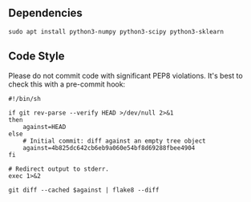 Dependencies
---

```
sudo apt install python3-numpy python3-scipy python3-sklearn
```

Code Style
---

Please do not commit code with significant PEP8 violations. It's best to check
this with a pre-commit hook:

```
#!/bin/sh

if git rev-parse --verify HEAD >/dev/null 2>&1
then
	against=HEAD
else
	# Initial commit: diff against an empty tree object
	against=4b825dc642cb6eb9a060e54bf8d69288fbee4904
fi

# Redirect output to stderr.
exec 1>&2

git diff --cached $against | flake8 --diff
```
